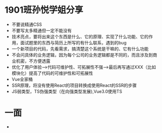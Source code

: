 

# 1901班孙悦学姐分享
+ 不要说精通CSS
+ 不要写太多精通但一定不能没有
+ 技术亮点，要将出来这个东西是什么、它的原理、实现了什么功能、它的作用，面试题里的东西与简历上所写的有什么联系，遇到的bug
+ 一个新项目的代码，先看需求，搞清楚这个系统是干嘛的、它有什么功能
+ 不会问具体的业务逻辑，因为每个公司的业务逻辑都是不同的，而且涉及到商业机密，不方便透露
+ 优化了用户体验-->代码可维护性、可拓展性不强-->最后再写通过XXX（比如模块化）提高了代码的可维护性和可拓展性
+ Vue全家桶
+ SSR原理，将没有使用React的项目转换成使用React的SSR的步骤
+ JS弱类型，TS伪强类型（在向强类型发展),Vue3.0使用TS



# 一面
+ 




